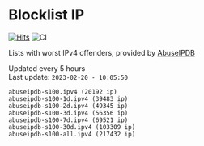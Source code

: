 # Blocklist IP

[![Hits](https://hits.seeyoufarm.com/api/count/incr/badge.svg?url=https%3A%2F%2Fgithub.com%2Fborestad%2Fblocklist-ip%2F&count_bg=%2379C83D&title_bg=%23555555&icon=&icon_color=%23E7E7E7&title=hits&edge_flat=false)](https://hits.seeyoufarm.com)  ![CI](https://img.shields.io/github/workflow/status/borestad/blocklist-ip/CI?style=flat-square)

Lists with worst IPv4 offenders, provided by [AbuseIPDB](https://www.abuseipdb.com/)

<!-- FOOTER-PLACEHOLDER -->
Updated every 5 hours<br>
Last update: `2023-02-20 - 10:05:50`
```
abuseipdb-s100.ipv4 (20192 ip)
abuseipdb-s100-1d.ipv4 (39483 ip)
abuseipdb-s100-2d.ipv4 (49345 ip)
abuseipdb-s100-3d.ipv4 (56356 ip)
abuseipdb-s100-7d.ipv4 (69521 ip)
abuseipdb-s100-30d.ipv4 (103309 ip)
abuseipdb-s100-all.ipv4 (217432 ip)
```
